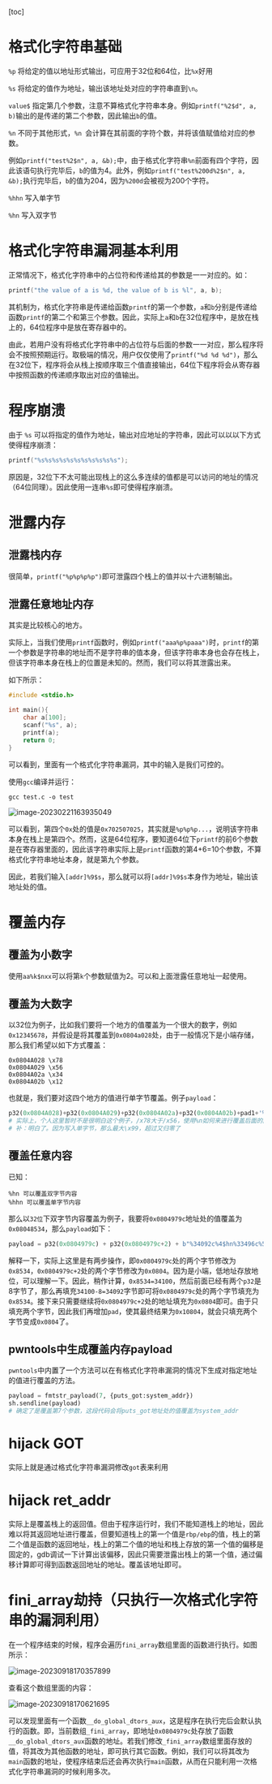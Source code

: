 

[toc]


# 格式化字符串基础

`%p` 将给定的值以地址形式输出，可应用于32位和64位，比`%x`好用

`%s` 将给定的值作为地址，输出该地址处对应的字符串直到`\n`。

`value$` 指定第几个参数，注意不算格式化字符串本身。例如`printf("%2$d", a, b)`输出的是传递的第二个参数，因此输出`b`的值。

`%n` 不同于其他形式，`%n `会计算在其前面的字符个数，并将该值赋值给对应的参数。

例如`printf("test%2$n", a, &b);`中，由于格式化字符串`%n`前面有四个字符，因此该语句执行完毕后，`b`的值为4。此外，例如`printf("test%200d%2$n", a, &b);`执行完毕后，`b`的值为204，因为`%200d`会被视为200个字符。

`%hhn` 写入单字节

`%hn` 写入双字节

# 格式化字符串漏洞基本利用

正常情况下，格式化字符串中的占位符和传递给其的参数是一一对应的。如：

```c
printf("the value of a is %d, the value of b is %l", a, b);
```

其机制为，格式化字符串是传递给函数`printf`的第一个参数，`a`和`b`分别是传递给函数`printf`的第二个和第三个参数。因此，实际上`a`和`b`在32位程序中，是放在栈上的，64位程序中是放在寄存器中的。

由此，若用户没有将格式化字符串中的占位符与后面的参数一一对应，那么程序将会不按照预期运行。取极端的情况，用户仅仅使用了`printf("%d %d %d")`，那么在32位下，程序将会从栈上按顺序取三个值直接输出，64位下程序将会从寄存器中按照函数的传递顺序取出对应的值输出。

# 程序崩溃

由于 `%s` 可以将指定的值作为地址，输出对应地址的字符串，因此可以以以下方式使得程序崩溃：

```c
printf("%s%s%s%s%s%s%s%s%s%s%s");
```

原因是，32位下不太可能出现栈上的这么多连续的值都是可以访问的地址的情况（64位同理）。因此使用一连串`%s`即可使得程序崩溃。

# 泄露内存

## 泄露栈内存

很简单，`printf("%p%p%p%p")`即可泄露四个栈上的值并以十六进制输出。

## 泄露任意地址内存

其实是比较核心的地方。

实际上，当我们使用`printf`函数时，例如`printf("aaa%p%paaa")`时，`printf`的第一个参数是字符串的地址而不是字符串的值本身，但该字符串本身也会存在栈上，但该字符串本身在栈上的位置是未知的。然而，我们可以将其泄露出来。

如下所示：

```c
#include <stdio.h>

int main(){
    char a[100];
    scanf("%s", a);
    printf(a);
    return 0;
}
```

可以看到，里面有一个格式化字符串漏洞，其中的输入是我们可控的。

使用`gcc`编译并运行：

`gcc test.c -o test`

![image-20230221163935049](https://ltfallpics.oss-cn-hangzhou.aliyuncs.com/images/image-20230221163935049.png)

可以看到，第四个`0x`处的值是`0x702507025`，其实就是`%p%p%p...`，说明该字符串本身在栈上是第四个。然而，这是64位程序，要知道64位下`printf`的前6个参数是在寄存器里面的，因此该字符串实际上是`printf`函数的第4+6=10个参数，不算格式化字符串地址本身，就是第九个参数。

因此，若我们输入`[addr]%9$s`，那么就可以将`[addr]%9$s`本身作为地址，输出该地址处的值。

# 覆盖内存

## 覆盖为小数字

使用`aa%k$nxx`可以将第`k`个参数赋值为2。可以和上面泄露任意地址一起使用。

## 覆盖为大数字

以32位为例子，比如我们要将一个地方的值覆盖为一个很大的数字，例如`0x12345678`，并假设是将其覆盖到`0x0804a028`处，由于一般情况下是小端存储，那么我们希望以如下方式覆盖：

```
0x0804A028 \x78
0x0804A029 \x56
0x0804A02a \x34
0x0804A02b \x12
```

也就是，我们要对这四个地方的值进行单字节覆盖。例子`payload`：

```python
p32(0x0804A028)+p32(0x0804A029)+p32(0x0804A02a)+p32(0x0804A02b)+pad1+'%6$n'+pad2+'%7$n'+pad3+'%8$n'+pad4+'%9$n'
# 实际上，个人这里暂时不是很明白这个例子，/x78大于/x56，使用%n如何来进行覆盖后面的内容呢？
# 补：明白了。因为写入单字节，那么最大\x99，超过又归零了
```

## 覆盖任意内容

已知：

```
%hn 可以覆盖双字节内容
%hhn 可以覆盖单字节内容
```

那么以`32位`下双字节内容覆盖为例子，我要将`0x0804979c`地址处的值覆盖为`0x08048534`，那么`payload`如下：

```python
payload = p32(0x0804979c) + p32(0x0804979c+2) + b"%34092c%4$hn%33496c%5$hn"
```

解释一下，实际上这里是有两步操作，即`0x0804979c`处的两个字节修改为`0x8534`，`0x0804979c+2`处的两个字节修改为`0x0804`。因为是小端，低地址存放地位，可以理解一下。因此，稍作计算，`0x8534=34100`，然后前面已经有两个`p32`是8字节了，那么再填充`34100-8=34092`字节即可将`0x0804979c`处的两个字节填充为`0x8534`。接下来只需要继续将`0x0804979c+2`处的地址填充为`0x0804`即可。由于只填充两个字节，因此我们再增加`pad`，使其最终结果为`0x10804`，就会只填充两个字节变成`0x0804`了。

## pwntools中生成覆盖内存payload

`pwntools`中内置了一个方法可以在有格式化字符串漏洞的情况下生成对指定地址的值进行覆盖的方法。

```python
payload = fmtstr_payload(7, {puts_got:system_addr})
sh.sendline(payload)
# 确定了是覆盖第7个参数，这段代码会将puts_got地址处的值覆盖为system_addr
```

# hijack GOT

实际上就是通过格式化字符串漏洞修改`got`表来利用

# hijack ret_addr

实际上是覆盖栈上的返回值。但由于程序运行时，我们不能知道栈上的地址，因此难以将其返回地址进行覆盖，但要知道栈上的第一个值是`rbp/ebp`的值，栈上的第二个值是函数的返回地址，栈上的第二个值的地址和栈上存放的第一个值的偏移是固定的，gdb调试一下计算出该偏移，因此只需要泄露出栈上的第一个值，通过偏移计算即可得到函数返回地址的地址。覆盖该地址即可。

# fini_array劫持（只执行一次格式化字符串的漏洞利用）

在一个程序结束的时候，程序会遍历`fini_array`数组里面的函数进行执行。如图所示：

![image-20230918170357899](https://ltfallpics.oss-cn-hangzhou.aliyuncs.com/images/202309181703063.png)

查看这个数组里面的内容：

![image-20230918170621695](https://ltfallpics.oss-cn-hangzhou.aliyuncs.com/images/202309181706731.png)

可以发现里面有一个函数`__do_global_dtors_aux`，这是程序在执行完后会默认执行的函数。即，当前数组`_fini_array`，即地址`0x0804979c`处存放了函数`__do_global_dtors_aux`函数的地址。若我们修改`_fini_array`数组里面存放的值，将其改为其他函数的地址，即可执行其它函数。例如，我们可以将其改为`main`函数的地址，使程序结束后还会再次执行`main`函数，从而在只能利用一次格式化字符串漏洞的时候利用多次。